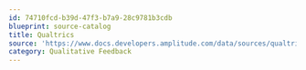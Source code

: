 ```yaml
---
id: 74710fcd-b39d-47f3-b7a9-28c9781b3cdb
blueprint: source-catalog
title: Qualtrics
source: 'https://www.docs.developers.amplitude.com/data/sources/qualtrics'
category: Qualitative Feedback
---
```

